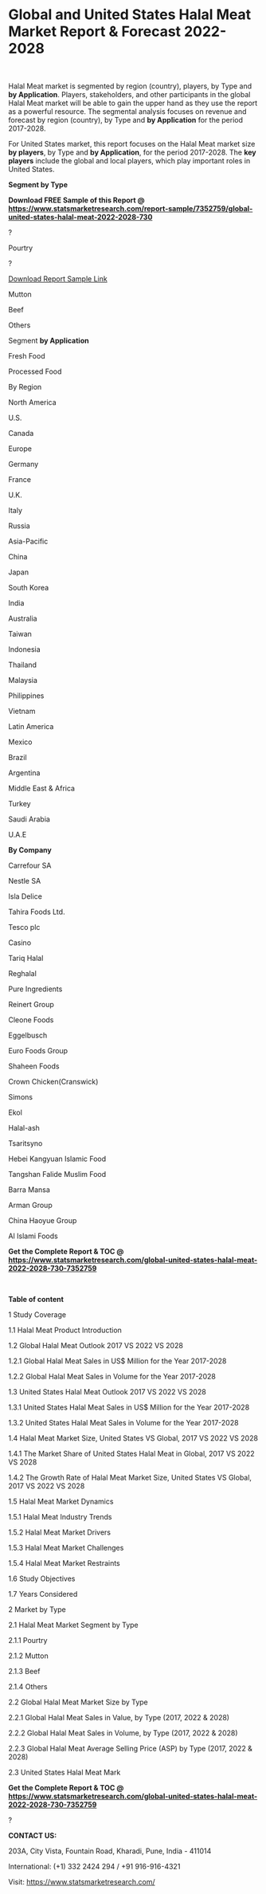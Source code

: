 <h1>Global and United States Halal Meat Market Report & Forecast 2022-2028</h1><br/><p>Halal Meat market is segmented by region (country), players, by Type and <strong>by Application</strong>. Players, stakeholders, and other participants in the global Halal Meat market will be able to gain the upper hand as they use the report as a powerful resource. The segmental analysis focuses on revenue and forecast by region (country), by Type and <strong>by Application</strong> for the period 2017-2028.</p>
 
 
 
 <p>For United States market, this report focuses on the Halal Meat market size <strong>by players</strong>, by Type and <strong>by Application</strong>, for the period 2017-2028. The <strong>key players</strong> include the global and local players, which play important roles in United States.</p>
 
 
 
 <p><strong>Segment by Type</strong></p>
 
 
 
 <div><b>Download FREE Sample of this Report @ <a href="https://www.statsmarketresearch.com/download-free-sample/7352759/global-united-states-halal-meat-2022-2028-730">https://www.statsmarketresearch.com/report-sample/7352759/global-united-states-halal-meat-2022-2028-730</a></b></div>
 
 
 
 <p>? </p>
 
 
 
 <p>Pourtry</p>
 
 
 
 <p>? </p>
 
 
 
 <p><a href="https://www.statsmarketresearch.com/download-free-sample/7352759/global-united-states-halal-meat-2022-2028-730">Download Report Sample Link</a></p>
 
 
 
 <p>Mutton</p>
 
 
 
 <p>Beef</p>
 
 
 
 <p>Others</p>
 
 
 
 <p>Segment <strong>by Application</strong></p>
 
 
 
 <p>Fresh Food</p>
 
 
 
 <p>Processed Food</p>
 
 
 
 <p>By Region</p>
 
 
 
 <p>North America</p>
 
 
 
 <p>U.S.</p>
 
 
 
 <p>Canada</p>
 
 
 
 <p>Europe</p>
 
 
 
 <p>Germany</p>
 
 
 
 <p>France</p>
 
 
 
 <p>U.K.</p>
 
 
 
 <p>Italy</p>
 
 
 
 <p>Russia</p>
 
 
 
 <p>Asia-Pacific</p>
 
 
 
 <p>China</p>
 
 
 
 <p>Japan</p>
 
 
 
 <p>South Korea</p>
 
 
 
 <p>India</p>
 
 
 
 <p>Australia</p>
 
 
 
 <p>Taiwan</p>
 
 
 
 <p>Indonesia</p>
 
 
 
 <p>Thailand</p>
 
 
 
 <p>Malaysia</p>
 
 
 
 <p>Philippines</p>
 
 
 
 <p>Vietnam</p>
 
 
 
 <p>Latin America</p>
 
 
 
 <p>Mexico</p>
 
 
 
 <p>Brazil</p>
 
 
 
 <p>Argentina</p>
 
 
 
 <p>Middle East & Africa</p>
 
 
 
 <p>Turkey</p>
 
 
 
 <p>Saudi Arabia</p>
 
 
 
 <p>U.A.E</p>
 
 
 
 <p><strong>By Company</strong></p>
 
 
 
 <p>Carrefour SA</p>
 
 
 
 <p>Nestle SA</p>
 
 
 
 <p>Isla Delice</p>
 
 
 
 <p>Tahira Foods Ltd.</p>
 
 
 
 <p>Tesco plc</p>
 
 
 
 <p>Casino</p>
 
 
 
 <p>Tariq Halal</p>
 
 
 
 <p>Reghalal</p>
 
 
 
 <p>Pure Ingredients</p>
 
 
 
 <p>Reinert Group</p>
 
 
 
 <p>Cleone Foods</p>
 
 
 
 <p>Eggelbusch</p>
 
 
 
 <p>Euro Foods Group</p>
 
 
 
 <p>Shaheen Foods</p>
 
 
 
 <p>Crown Chicken(Cranswick)</p>
 
 
 
 <p>Simons</p>
 
 
 
 <p>Ekol</p>
 
 
 
 <p>Halal-ash</p>
 
 
 
 <p>Tsaritsyno</p>
 
 
 
 <p>Hebei Kangyuan Islamic Food</p>
 
 
 
 <p>Tangshan Falide Muslim Food</p>
 
 
 
 <p>Barra Mansa</p>
 
 
 
 <p>Arman Group</p>
 
 
 
 <p>China Haoyue Group</p>
 
 
 
 <p>Al Islami Foods</p>
 
 
 
 <div><b>Get the Complete Report & TOC @ <a href="https://www.statsmarketresearch.com/global-united-states-halal-meat-2022-2028-730-7352759">https://www.statsmarketresearch.com/global-united-states-halal-meat-2022-2028-730-7352759</a></b></div>
 
 
 
 <p><br />
 
 <b>Table of content</b></p>
 
 
 
 <p>1 Study Coverage<br />
 
 1.1 Halal Meat Product Introduction<br />
 
 1.2 Global Halal Meat Outlook 2017 VS 2022 VS 2028<br />
 
 1.2.1 Global Halal Meat Sales in US$ Million for the Year 2017-2028<br />
 
 1.2.2 Global Halal Meat Sales in Volume for the Year 2017-2028<br />
 
 1.3 United States Halal Meat Outlook 2017 VS 2022 VS 2028<br />
 
 1.3.1 United States Halal Meat Sales in US$ Million for the Year 2017-2028<br />
 
 1.3.2 United States Halal Meat Sales in Volume for the Year 2017-2028<br />
 
 1.4 Halal Meat Market Size, United States VS Global, 2017 VS 2022 VS 2028<br />
 
 1.4.1 The Market Share of United States Halal Meat in Global, 2017 VS 2022 VS 2028<br />
 
 1.4.2 The Growth Rate of Halal Meat Market Size, United States VS Global, 2017 VS 2022 VS 2028<br />
 
 1.5 Halal Meat Market Dynamics<br />
 
 1.5.1 Halal Meat Industry Trends<br />
 
 1.5.2 Halal Meat Market Drivers<br />
 
 1.5.3 Halal Meat Market Challenges<br />
 
 1.5.4 Halal Meat Market Restraints<br />
 
 1.6 Study Objectives<br />
 
 1.7 Years Considered<br />
 
 2 Market by Type<br />
 
 2.1 Halal Meat Market Segment by Type<br />
 
 2.1.1 Pourtry<br />
 
 2.1.2 Mutton<br />
 
 2.1.3 Beef<br />
 
 2.1.4 Others<br />
 
 2.2 Global Halal Meat Market Size by Type<br />
 
 2.2.1 Global Halal Meat Sales in Value, by Type (2017, 2022 & 2028)<br />
 
 2.2.2 Global Halal Meat Sales in Volume, by Type (2017, 2022 & 2028)<br />
 
 2.2.3 Global Halal Meat Average Selling Price (ASP) by Type (2017, 2022 & 2028)<br />
 
 2.3 United States Halal Meat Mark</p>
 
 
 
 <div><b>Get the Complete Report & TOC @ <a href="https://www.statsmarketresearch.com/global-united-states-halal-meat-2022-2028-730-7352759">https://www.statsmarketresearch.com/global-united-states-halal-meat-2022-2028-730-7352759</a></b></div>
 
 
 
 <p>? </p>
 
 
 
 <p><b>CONTACT US:</b><br />
 
 203A, City Vista, Fountain Road, Kharadi, Pune, India - 411014<br />
 
 International: (+1) 332 2424 294 / +91 916-916-4321<br />
 
 Visit: <a href="https://www.statsmarketresearch.com/">https://www.statsmarketresearch.com/</a></p>